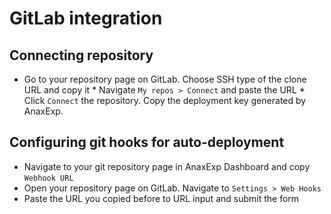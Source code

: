 # GitLab integration

## Connecting repository 

* Go to your repository page on GitLab. Choose SSH type of the clone URL and copy it 
​* Navigate `My repos > Connect` and paste the URL
​* Click `Connect` the repository. Copy the deployment key generated by AnaxExp.
​
## Configuring git hooks for auto-deployment

* Navigate to your git repository page in AnaxExp Dashboard and copy `Webhook URL`
* Open your repository page on GitLab. Navigate to `Settings > Web Hooks` 
* Paste the URL you copied before to URL input and submit the form
